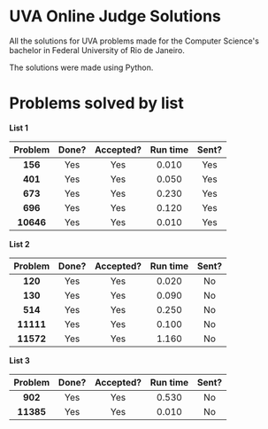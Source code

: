# UVA Online Judge Solutions

All the solutions for UVA problems made for the Computer Science's bachelor in Federal University of Rio de Janeiro.

The solutions were made using Python.

# Problems solved by list

**List 1**

|  Problem  | Done? | Accepted? | Run time | Sent? |
| :-------: | :---: | :-------: | :------: | :---: |
|  **156**  |  Yes  |    Yes    |  0.010   |  Yes  |
|  **401**  |  Yes  |    Yes    |  0.050   |  Yes  |
|  **673**  |  Yes  |    Yes    |  0.230   |  Yes  |
|  **696**  |  Yes  |    Yes    |  0.120   |  Yes  |
| **10646** |  Yes  |    Yes    |  0.010   |  Yes  |

**List 2**

|  Problem  | Done? | Accepted? | Run time | Sent? |
| :-------: | :---: | :-------: | :------: | :---: |
|  **120**  |  Yes  |    Yes    |  0.020   |  No   |
|  **130**  |  Yes  |    Yes    |  0.090   |  No   |
|  **514**  |  Yes  |    Yes    |  0.250   |  No   |
| **11111** |  Yes  |    Yes    |  0.100   |  No   |
| **11572** |  Yes  |    Yes    |  1.160   |  No   |

**List 3**

|  Problem  | Done? | Accepted? | Run time | Sent? |
| :-------: | :---: | :-------: | :------: | :---: |
|  **902**  |  Yes  |    Yes    |  0.530   |  No   |
| **11385** |  Yes  |    Yes    |  0.010   |  No   |
